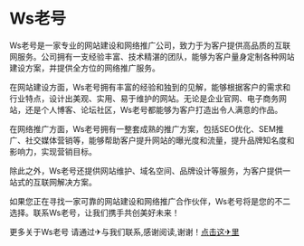 # Ws老号

Ws老号是一家专业的网站建设和网络推广公司，致力于为客户提供高品质的互联网服务。公司拥有一支经验丰富、技术精湛的团队，能够为客户量身定制各种网站建设方案，并提供全方位的网络推广服务。

在网站建设方面，Ws老号拥有丰富的经验和独到的见解，能够根据客户的需求和行业特点，设计出美观、实用、易于维护的网站。无论是企业官网、电子商务网站，还是个人博客、论坛社区，Ws老号都能够为客户打造出令人满意的作品。

在网络推广方面，Ws老号拥有一整套成熟的推广方案，包括SEO优化、SEM推广、社交媒体营销等，能够帮助客户提升网站的曝光度和流量，提升品牌知名度和影响力，实现营销目标。

除此之外，Ws老号还提供网站维护、域名空间、品牌设计等服务，为客户提供一站式的互联网解决方案。

如果您正在寻找一家可靠的网站建设和网络推广合作伙伴，Ws老号将是您的不二选择。联系Ws老号，让我们携手共创美好未来！

更多关于Ws老号 请通过✈与我们联系,感谢阅读,谢谢！[点击这✈里](https://t.me/pt99bot)
